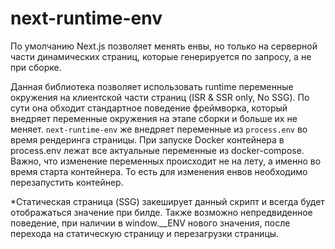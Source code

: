 # next-runtime-env

По умолчанию Next.js позволяет менять енвы, но только на серверной части динамических страниц, которые генерируется по запросу, а не при сборке.

Данная библиотека позволяет использовать runtime переменные окружения на клиентской части страниц (ISR & SSR only, No SSG). По сути она обходит стандартное поведение фреймворка, который внедряет переменные окружения на этапе сборки и больше их не меняет. `next-runtime-env` же внедряет переменные из `process.env` во время рендеринга страницы. При запуске Docker контейнера в process.env лежат все актуальные переменные из docker-compose. Важно, что изменение переменных происходит не на лету, а именно во время старта контейнера. То есть для изменения енвов необходимо перезапустить контейнер.

*Статическая страница (SSG) закеширует данный скрипт и всегда будет отображаться значение при билде. Также возможно непредвиденное поведение, при наличии в window.__ENV нового значения, после перехода на статическую страницу и перезагрузки страницы.